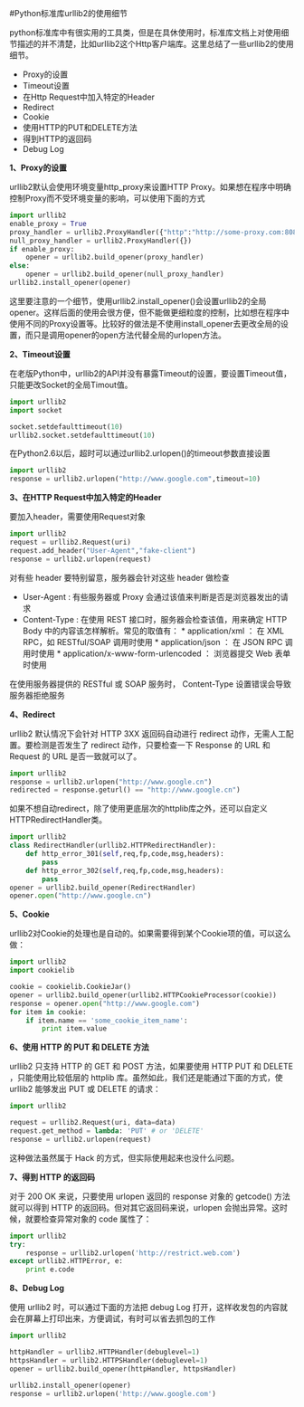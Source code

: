 #Python标准库urllib2的使用细节

python标准库中有很实用的工具类，但是在具休使用时，标准库文档上对使用细节描述的并不清楚，比如urllib2这个Http客户端库。这里总结了一些urllib2的使用细节。
*    Proxy的设置
*    Timeout设置
*    在Http Request中加入特定的Header
*    Redirect
*    Cookie
*    使用HTTP的PUT和DELETE方法
*    得到HTTP的返回码
*    Debug Log

**1、Proxy的设置**

urllib2默认会使用环境变量http_proxy来设置HTTP Proxy。如果想在程序中明确控制Proxy而不受环境变量的影响，可以使用下面的方式
```Python
import urllib2
enable_proxy = True
proxy_handler = urllib2.ProxyHandler({"http":"http://some-proxy.com:8080"})
null_proxy_handler = urllib2.ProxyHandler({})
if enable_proxy:
    opener = urllib2.build_opener(proxy_handler)
else:
    opener = urllib2.build_opener(null_proxy_handler)
urllib2.install_opener(opener)
```
这里要注意的一个细节，使用urllib2.install_opener()会设置urllib2的全局opener。这样后面的使用会很方便，但不能做更细粒度的控制，比如想在程序中使用不同的Proxy设置等。比较好的做法是不使用install_opener去更改全局的设置，而只是调用opener的open方法代替全局的urlopen方法。

**2、Timeout设置**

在老版Python中，urllib2的API并没有暴露Timeout的设置，要设置Timeout值，只能更改Socket的全局Timout值。
```Python
import urllib2
import socket

socket.setdefaulttimeout(10) 
urllib2.socket.setdefaulttimeout(10)
```
在Python2.6以后，超时可以通过urllib2.urlopen()的timeout参数直接设置
```Python
import urllib2
response = urllib2.urlopen("http://www.google.com",timeout=10)
```
**3、在HTTP Request中加入特定的Header**

要加入header，需要使用Request对象
```Python
import urllib2
request = urllib2.Request(uri)
request.add_header("User-Agent","fake-client")
response = urllib2.urlopen(request)
```
对有些 header 要特别留意，服务器会针对这些 header 做检查
*    User-Agent : 有些服务器或 Proxy 会通过该值来判断是否是浏览器发出的请求
*    Content-Type : 在使用 REST 接口时，服务器会检查该值，用来确定 HTTP Body 中的内容该怎样解析。常见的取值有：
    *    application/xml ： 在 XML RPC，如 RESTful/SOAP 调用时使用
    *    application/json ： 在 JSON RPC 调用时使用
    *    application/x-www-form-urlencoded ： 浏览器提交 Web 表单时使用

在使用服务器提供的 RESTful 或 SOAP 服务时， Content-Type 设置错误会导致服务器拒绝服务

**4、Redirect**

urllib2 默认情况下会针对 HTTP 3XX 返回码自动进行 redirect 动作，无需人工配置。要检测是否发生了 redirect 动作，只要检查一下 Response 的 URL 和 Request 的 URL 是否一致就可以了。
```Python
import urllib2
response = urllib2.urlopen("http://www.google.cn")
redirected = response.geturl() == "http://www.google.cn")
```
如果不想自动redirect，除了使用更底层次的httplib库之外，还可以自定义HTTPRedirectHandler类。
```Python
import urllib2
class RedirectHandler(urllib2.HTTPRedirectHandler):
    def http_error_301(self,req,fp,code,msg,headers):
        pass
    def http_error_302(self,req,fp,code,msg,headers):
        pass
opener = urllib2.build_opener(RedirectHandler)
opener.open("http://www.google.cn")
```
**5、Cookie**

urllib2对Cookie的处理也是自动的。如果需要得到某个Cookie项的值，可以这么做：
```Python
import urllib2
import cookielib

cookie = cookielib.CookieJar()
opener = urllib2.build_opener(urllib2.HTTPCookieProcessor(cookie))
response = opener.open("http://www.google.com")
for item in cookie:
    if item.name == 'some_cookie_item_name':
        print item.value
```
**6、使用 HTTP 的 PUT 和 DELETE 方法**

urllib2 只支持 HTTP 的 GET 和 POST 方法，如果要使用 HTTP PUT 和 DELETE ，只能使用比较低层的 httplib 库。虽然如此，我们还是能通过下面的方式，使 urllib2 能够发出 PUT 或 DELETE 的请求：
```Python
import urllib2

request = urllib2.Request(uri, data=data)
request.get_method = lambda: 'PUT' # or 'DELETE'
response = urllib2.urlopen(request)
```
这种做法虽然属于 Hack 的方式，但实际使用起来也没什么问题。

**7、得到 HTTP 的返回码**

对于 200 OK 来说，只要使用 urlopen 返回的 response 对象的 getcode() 方法就可以得到 HTTP 的返回码。但对其它返回码来说，urlopen 会抛出异常。这时候，就要检查异常对象的 code 属性了：
```Python
import urllib2
try:
    response = urllib2.urlopen('http://restrict.web.com')
except urllib2.HTTPError, e:
    print e.code
```

**8、Debug Log**

使用 urllib2 时，可以通过下面的方法把 debug Log 打开，这样收发包的内容就会在屏幕上打印出来，方便调试，有时可以省去抓包的工作

```Python
import urllib2

httpHandler = urllib2.HTTPHandler(debuglevel=1)
httpsHandler = urllib2.HTTPSHandler(debuglevel=1)
opener = urllib2.build_opener(httpHandler, httpsHandler)

urllib2.install_opener(opener)
response = urllib2.urlopen('http://www.google.com')
```
